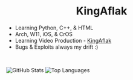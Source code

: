 <h1 align="center">KingAflak</h1>

- Learning Python, C++, & HTML  
- Arch, W11, iOS, & CrOS  
- Learning Video Production - [KingAflak](https://www.youtube.com/@kingaflak)  
- Bugs & Exploits always my drift :)

<br>

![GitHub Stats](https://github-readme-stats.vercel.app/api?username=kingaflak&show_icons=true&theme=radical)
![Top Languages](https://github-readme-stats.vercel.app/api/top-langs/?username=kingaflak&layout=compact&theme=radical)
